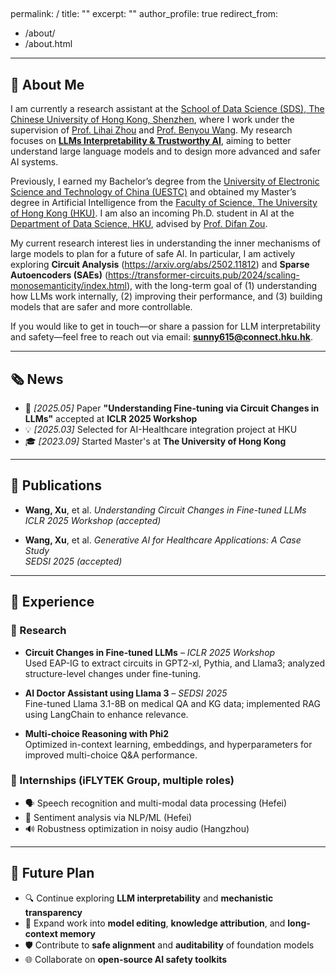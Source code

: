 
<span class='anchor' id='about-me'></span>
---
permalink: /
title: ""
excerpt: ""
author_profile: true
redirect_from: 
  - /about/
  - /about.html
---

<span class="anchor" id="about-me"></span>

## 👋 About Me

I am currently a research assistant at the [School of Data Science (SDS), The Chinese University of Hong Kong, Shenzhen](https://sds.cuhk.edu.cn/), where I work under the supervision of [Prof. Lihai Zhou](https://scholar.google.com/citations?hl=zh-CN&user=z8_x7C8AAAAJ) and [Prof. Benyou Wang](https://wabyking.github.io/old.html). My research focuses on **[LLMs Interpretability & Trustworthy AI](https://www.anthropic.com/research#interpretability)**, aiming to better understand large language models and to design more advanced and safer AI systems.

Previously, I earned my Bachelor’s degree from the [University of Electronic Science and Technology of China (UESTC)](https://www.uestc.edu.cn/) and obtained my Master’s degree in Artificial Intelligence from the [Faculty of Science, The University of Hong Kong (HKU)](https://www.scifac.hku.hk/). I am also an incoming Ph.D. student in AI at the [Department of Data Science, HKU](https://datascience.hku.hk/), advised by [Prof. Difan Zou](https://difanzou.github.io/).

My current research interest lies in understanding the inner mechanisms of large models to plan for a future of safe AI. In particular, I am actively exploring **Circuit Analysis** (https://arxiv.org/abs/2502.11812) and **Sparse Autoencoders (SAEs)** (https://transformer-circuits.pub/2024/scaling-monosemanticity/index.html), with the long-term goal of (1) understanding how LLMs work internally, (2) improving their performance, and (3) building models that are safer and more controllable.

If you would like to get in touch—or share a passion for LLM interpretability and safety—feel free to reach out via email: **sunny615@connect.hku.hk**.

---

<span class="anchor" id="news"></span>

## 🗞️ News

- 📝 *[2025.05]* Paper **"Understanding Fine-tuning via Circuit Changes in LLMs"** accepted at **ICLR 2025 Workshop**
- 💡 *[2025.03]* Selected for AI-Healthcare integration project at HKU
- 🎓 *[2023.09]* Started Master's at **The University of Hong Kong**

---

<span class="anchor" id="publications"></span>

## 📄 Publications

- **Wang, Xu**, et al. *Understanding Circuit Changes in Fine-tuned LLMs*  
  _ICLR 2025 Workshop (accepted)_

- **Wang, Xu**, et al. *Generative AI for Healthcare Applications: A Case Study*  
  _SEDSI 2025 (accepted)_

---

<span class="anchor" id="experience"></span>

## 💼 Experience

### 🔬 Research

- **Circuit Changes in Fine-tuned LLMs** – *ICLR 2025 Workshop*  
  Used EAP-IG to extract circuits in GPT2-xl, Pythia, and Llama3; analyzed structure-level changes under fine-tuning.

- **AI Doctor Assistant using Llama 3** – *SEDSI 2025*  
  Fine-tuned Llama 3.1-8B on medical QA and KG data; implemented RAG using LangChain to enhance relevance.

- **Multi-choice Reasoning with Phi2**  
  Optimized in-context learning, embeddings, and hyperparameters for improved multi-choice Q&A performance.

### 🏢 Internships (iFLYTEK Group, multiple roles)

- 🗣️ Speech recognition and multi-modal data processing (Hefei)
- 🧠 Sentiment analysis via NLP/ML (Hefei)
- 🔊 Robustness optimization in noisy audio (Hangzhou)

---

<span class="anchor" id="future-plan"></span>

## 🧭 Future Plan

- 🔍 Continue exploring **LLM interpretability** and **mechanistic transparency**  
- 🧠 Expand work into **model editing**, **knowledge attribution**, and **long-context memory**
- 🛡️ Contribute to **safe alignment** and **auditability** of foundation models
- 🌐 Collaborate on **open-source AI safety toolkits**


